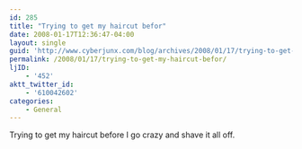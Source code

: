```yaml
---
id: 285
title: "Trying to get my haircut befor"
date: 2008-01-17T12:36:47-04:00
layout: single
guid: 'http://www.cyberjunx.com/blog/archives/2008/01/17/trying-to-get-my-haircut-befor/'
permalink: /2008/01/17/trying-to-get-my-haircut-befor/
ljID:
    - '452'
aktt_twitter_id:
    - '610042602'
categories:
    - General
---
```


Trying to get my haircut before I go crazy and shave it all off.